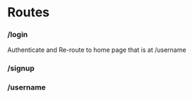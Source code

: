 # Routes

### /login
Authenticate and Re-route to home page that is at /username

### /signup

### /username
